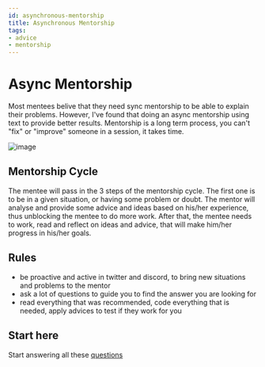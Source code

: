 ```yaml
---
id: asynchronous-mentorship
title: Asynchronous Mentorship
tags:
- advice
- mentorship
---
```


# Async Mentorship

Most mentees belive that they need sync mentorship to be able to explain their problems.
However, I've found that doing an async mentorship using text to provide better results.
Mentorship is a long term process, you can't "fix" or "improve" someone in a session, it takes time.

![image](/img/mentorship.png)

## Mentorship Cycle
The mentee will pass in the 3 steps of the mentorship cycle. The first one is to be in a given situation, or having some problem or doubt.
The mentor will analyse and provide some advice and ideas based on his/her experience, thus unblocking the mentee to do more work.
After that, the mentee needs to work, read and reflect on ideas and advice, that will make him/her progress in his/her goals.

## Rules
- be proactive and active in twitter and discord, to bring new situations and problems to the mentor
- ask a lot of questions to guide you to find the answer you are looking for
- read everything that was recommended, code everything that is needed, apply advices to test if they work for you

## Start here

Start answering all these [questions](./mentorship-questions)